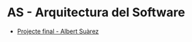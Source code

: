 # AS - Arquitectura del Software
- [Projecte final - Albert Suàrez](https://github.com/AlbertSuarez/ShowsCom-AS)
